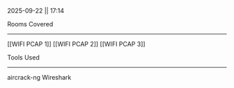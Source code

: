 2025-09-22 || 17:14

Rooms Covered
***
[[WIFI PCAP 1]]
[[WIFI PCAP 2]]
[[WIFI PCAP 3]]

Tools Used
***
aircrack-ng
Wireshark
